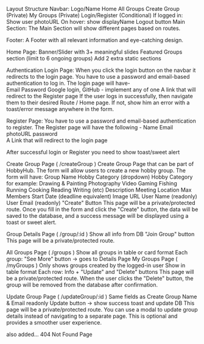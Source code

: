 Layout Structure
Navbar:
Logo/Name
Home
All Groups
Create Group (Private)
My Groups (Private)
Login/Register (Conditional)
If logged in:
Show user photoURL
On hover: show displayName
Logout button
Main Section:
The Main Section will show different pages based on routes.




Footer:
A Footer with all relevant information and eye-catching design.




Home Page:
Banner/Slider with 3+ meaningful slides
Featured Groups section (limit to 6 ongoing groups)
Add 2 extra static sections




Authentication
 Login Page: When you click the login button on the navbar it redirects to the login page. You have to use a password and email-based authentication to log in. The login page will have-  
Email 
Password 
Google login, GitHub - implement any of one 
A link that will redirect to the Register page
   If the user logs in successfully, then 
navigate them to their desired Route / Home page.
If not, show him an error with a toast/error message anywhere in the form.

Register Page: You have to use a password and email-based authentication to register. The Register page will have the following - 
Name 
Email 
photoURL 
password  
A Link that will redirect to the login page 
  

After successful login or Register you need to show toast/sweet alert 
 

Create Group Page ( /createGroup )
Create Group Page that can be part of HobbyHub. The form will allow users to create a new hobby group. The form will have:
Group Name
Hobby Category (dropdown)
Hobby Category for example:
Drawing & Painting
Photography
Video Gaming
Fishing
Running
Cooking
Reading
Writing (etc)
Description
Meeting Location
Max Members
Start Date (deadline equivalent)
Image URL
User Name (readonly)
User Email (readonly)
"Create" Button
This page will be a private/protected route.
Once you fill in the form and click the "Create" button, the data will be saved to the database, and a success message will be displayed using a toast or sweet alert.



Group Details Page ( /group/:id )
Show all info from DB
"Join Group" button
This page will be a private/protected route.



All Groups Page ( /groups )
Show all groups in table or card format
Each group: "See More" button → goes to Details Page
My Groups Page ( /myGroups )
Only shows groups created by the logged-in user
Show in table format
Each row:
Info + "Update" and "Delete" buttons
	This page will be a private/protected route.
When the user clicks the "Delete" button, the group will be removed from the database after confirmation.

Update Group Page ( /updateGroup/:id )
Same fields as Create Group
Name & Email readonly
Update button → show success toast and update DB
This page will be a private/protected route.
You can use a modal to update group details instead of navigating to a separate page. This is optional and provides a smoother user experience.




also added...
404 Not Found Page
